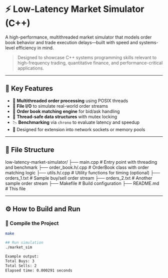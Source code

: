 # ⚡ Low-Latency Market Simulator (C++)

A high-performance, multithreaded market simulator that models order book behavior and trade execution delays—built with speed and systems-level efficiency in mind.

> Designed to showcase C++ systems programming skills relevant to high-frequency trading, quantitative finance, and performance-critical applications.

---

## 🧠 Key Features

- 🧵 **Multithreaded order processing** using POSIX threads
- 💾 **File I/O** to simulate real-world order streams
- 🧠 **Order book matching engine** for bid/ask handling
- 🧠 **Thread-safe data structures** with mutex locking
- 📉 **Benchmarking** via `chrono` to evaluate latency and speedup
- 🧪 Designed for extension into network sockets or memory pools

---

## 📁 File Structure
low-latency-market-simulator/
├── main.cpp             # Entry point with threading and benchmark
├── order_book.h/.cpp    # OrderBook class with order matching logic
├── utils.h/.cpp         # Utility functions for timing (optional)
├── orders_1.txt         # Sample buy/sell order stream
├── orders_2.txt         # Another sample order stream
├── Makefile             # Build configuration
├── README.md            # This file

---

## ⚙️ How to Build and Run

### 🧱 Compile the Project

```bash
make

## Run simulation
./market_sim

Example output:
Total Buys: 3
Total Sells: 2
Elapsed time: 0.000291 seconds
